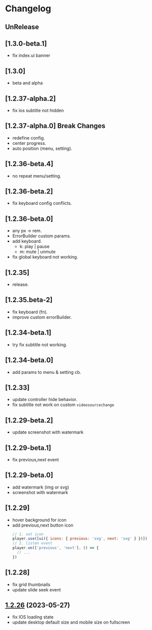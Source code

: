 # Changelog

## UnRelease

## [1.3.0-beta.1]

- fix index.ui banner

## [1.3.0]

- beta and alpha

## [1.2.37-alpha.2]

- fix ios subtitle not hidden

## [1.2.37-alpha.0] Break Changes

- redefine config.
- center progress.
- auto position (menu, setting).

## [1.2.36-beta.4]

- no repeat menu/setting.

## [1.2.36-beta.2]

- fix keyboard config conflicts.

## [1.2.36-beta.0]

- any px -> rem.
- ErrorBuilder custom params.
- add keyboard.
  - k: play | pause
  - m: mute | unmute
- fix global keyboard not working.

## [1.2.35]

- release.

## [1.2.35.beta-2]

- fix keyboard (fn).
- improve custom errorBuilder.

## [1.2.34-beta.1]

- try fix subtitle not working.

## [1.2.34-beta.0]

- add params to menu & setting cb.

## [1.2.33]

- update controller hide behavior.
- fix subtitle not work on custom `videosourcechange`

## [1.2.29-beta.2]

- update screenshot with watermark

## [1.2.29-beta.1]

- fix previous,next event

## [1.2.29-beta.0]

- add watermark (img or svg)
- screenshot with watermark

## [1.2.29]

- hover background for icon
- add previous,next button icon
  ```js
  // 1. set icon
  player.use([ui({ icons: { previous: 'svg', next: 'svg' } })])
  // 2. listen event
  player.on(['previous', 'next'], () => {
    // ...
  })
  ```

## [1.2.28]

- fix grid thumbnails
- update slide seek event

## [1.2.26](https://github.com/shiyiya/oplayer/tree/1.2.26) (2023-05-27)

- fix IOS loading state
- update desktop default size and mobile size on fullscreen

```

```
